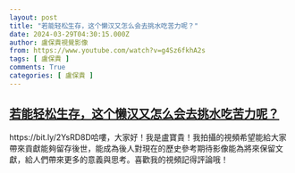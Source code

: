 ```yaml
---
layout: post
title: "若能轻松生存，这个懒汉又怎么会去挑水吃苦力呢？"
date: 2024-03-29T04:30:15.000Z
author: 盧保貴視覺影像
from: https://www.youtube.com/watch?v=g4Sz6fkhA2s
tags: [ 盧保貴 ]
comments: True
categories: [ 盧保貴 ]
---
```

<!--1711686615000-->
[若能轻松生存，这个懒汉又怎么会去挑水吃苦力呢？](https://www.youtube.com/watch?v=g4Sz6fkhA2s)
------

<div>
https://bit.ly/2YsRD8D哈嘍，大家好！我是盧寶貴！我拍攝的視頻希望能給大家帶來貢獻能夠留存後世，能成為後人對現在的歷史參考期待影像能為將來保留文獻，給人們帶來更多的意義與思考。喜歡我的視頻記得評論哦！
</div>
